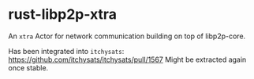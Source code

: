 # rust-libp2p-xtra

An `xtra` Actor for network communication building on top of libp2p-core.

Has been integrated into `itchysats`: https://github.com/itchysats/itchysats/pull/1567
Might be extracted again once stable.
